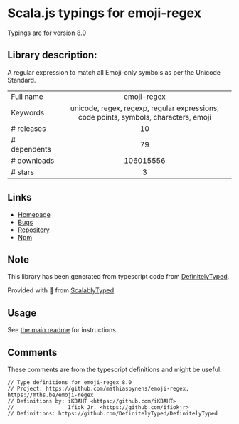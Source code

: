 
# Scala.js typings for emoji-regex

Typings are for version 8.0

## Library description:
A regular expression to match all Emoji-only symbols as per the Unicode Standard.

|                    |                 |
| ------------------ | :-------------: |
| Full name          | emoji-regex |
| Keywords           | unicode, regex, regexp, regular expressions, code points, symbols, characters, emoji |
| # releases         | 10 |
| # dependents       | 79 |
| # downloads        | 106015556 |
| # stars            | 3 |

## Links
- [Homepage](https://mths.be/emoji-regex)
- [Bugs](https://github.com/mathiasbynens/emoji-regex/issues)
- [Repository](https://github.com/mathiasbynens/emoji-regex)
- [Npm](https://www.npmjs.com/package/emoji-regex)
    


## Note
This library has been generated from typescript code from [DefinitelyTyped](https://definitelytyped.org).

Provided with :purple_heart: from [ScalablyTyped](https://github.com/oyvindberg/ScalablyTyped)

## Usage
See [the main readme](../../readme.md) for instructions.

## Comments

These comments are from the typescript definitions and might be useful:
```
// Type definitions for emoji-regex 8.0
// Project: https://github.com/mathiasbynens/emoji-regex, https://mths.be/emoji-regex
// Definitions by: iKBAHT <https://github.com/iKBAHT>
//                 Ifiok Jr. <https://github.com/ifiokjr>
// Definitions: https://github.com/DefinitelyTyped/DefinitelyTyped

```

